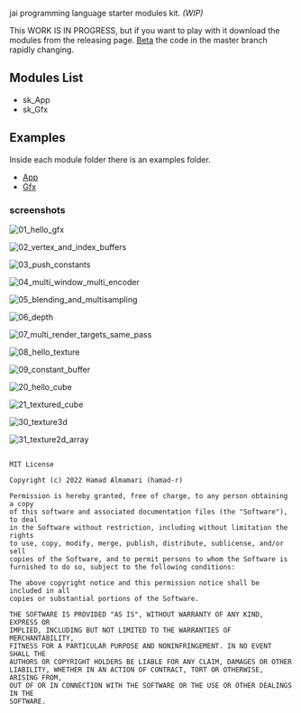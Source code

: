 jai programming language starter modules kit. *(WIP)*

This WORK IS IN PROGRESS, but if you want to play with it download the modules from the releasing page. [Beta](https://github.com/hamad-almamari/jai-sk/releases) the code in the master branch rapidly changing. 

## Modules List
* sk_App
* sk_Gfx

## Examples
Inside each module folder there is an examples folder.

* [App](https://github.com/hamad-almamari/jai-sk/tree/master/modules/sk_App/examples)
* [Gfx](https://github.com/hamad-almamari/jai-sk/tree/master/modules/sk_Gfx/examples)

### screenshots

![01_hello_gfx](https://raw.githubusercontent.com/hamad-almamari/jai-sk/master/modules/sk_Gfx/examples/01_hello_gfx.png)

![02_vertex_and_index_buffers](https://raw.githubusercontent.com/hamad-almamari/jai-sk/master/modules/sk_Gfx/examples/02_vertex_and_index_buffers.png)

![03_push_constants](https://raw.githubusercontent.com/hamad-almamari/jai-sk/master/modules/sk_Gfx/examples/03_push_constants.png)

![04_multi_window_multi_encoder](https://raw.githubusercontent.com/hamad-almamari/jai-sk/master/modules/sk_Gfx/examples/04_multi_window_multi_encoder.png)

![05_blending_and_multisampling](https://raw.githubusercontent.com/hamad-almamari/jai-sk/master/modules/sk_Gfx/examples/05_blending_and_multisampling.png)

![06_depth](https://raw.githubusercontent.com/hamad-almamari/jai-sk/master/modules/sk_Gfx/examples/06_depth.png)

![07_multi_render_targets_same_pass](https://raw.githubusercontent.com/hamad-almamari/jai-sk/master/modules/sk_Gfx/examples/07_multi_render_targets_same_pass.png)

![08_hello_texture](https://raw.githubusercontent.com/hamad-almamari/jai-sk/master/modules/sk_Gfx/examples/08_hello_texture.png)

![09_constant_buffer](https://raw.githubusercontent.com/hamad-almamari/jai-sk/master/modules/sk_Gfx/examples/09_constant_buffer.png)

![20_hello_cube](https://raw.githubusercontent.com/hamad-almamari/jai-sk/master/modules/sk_Gfx/examples/20_hello_cube.png)

![21_textured_cube](https://raw.githubusercontent.com/hamad-almamari/jai-sk/master/modules/sk_Gfx/examples/21_textured_cube.png)

![30_texture3d](https://raw.githubusercontent.com/hamad-almamari/jai-sk/master/modules/sk_Gfx/examples/30_texture3d.png)

![31_texture2d_array](https://raw.githubusercontent.com/hamad-almamari/jai-sk/master/modules/sk_Gfx/examples/31_texture2d_array.png)

##
```
MIT License

Copyright (c) 2022 Hamad Almamari (hamad-r)

Permission is hereby granted, free of charge, to any person obtaining a copy
of this software and associated documentation files (the "Software"), to deal
in the Software without restriction, including without limitation the rights
to use, copy, modify, merge, publish, distribute, sublicense, and/or sell
copies of the Software, and to permit persons to whom the Software is
furnished to do so, subject to the following conditions:

The above copyright notice and this permission notice shall be included in all
copies or substantial portions of the Software.

THE SOFTWARE IS PROVIDED "AS IS", WITHOUT WARRANTY OF ANY KIND, EXPRESS OR
IMPLIED, INCLUDING BUT NOT LIMITED TO THE WARRANTIES OF MERCHANTABILITY,
FITNESS FOR A PARTICULAR PURPOSE AND NONINFRINGEMENT. IN NO EVENT SHALL THE
AUTHORS OR COPYRIGHT HOLDERS BE LIABLE FOR ANY CLAIM, DAMAGES OR OTHER
LIABILITY, WHETHER IN AN ACTION OF CONTRACT, TORT OR OTHERWISE, ARISING FROM,
OUT OF OR IN CONNECTION WITH THE SOFTWARE OR THE USE OR OTHER DEALINGS IN THE
SOFTWARE.
```
